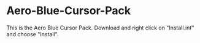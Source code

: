 # Aero-Blue-Cursor-Pack
This is the Aero Blue Cursor Pack. Download and right click on "Install.inf" and choose "Install".
